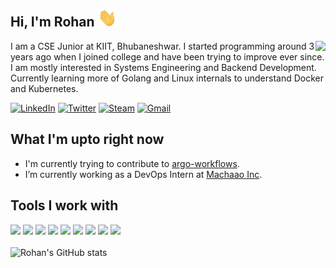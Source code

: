 <h2> Hi, I'm Rohan <img src="https://raw.githubusercontent.com/ABSphreak/ABSphreak/master/gifs/Hi.gif" width="30px"></h2><img  align='right' src="https://i.ibb.co/4WBFjDW/coffee-bitmoji.png">

<p>
  I am a CSE Junior at KIIT, Bhubaneshwar. I started programming around 3 years ago when I joined college and have been trying to improve ever since. I am mostly interested in Systems Engineering and Backend Development. Currently learning more of Golang and Linux internals to understand Docker and Kubernetes.
<p/>



[![LinkedIn](https://img.shields.io/badge/LinkedIn-0077B5?style=for-the-badge&logo=linkedin&logoColor=white)](https://linkedin.com/in/rohankmr414)
[![Twitter](https://img.shields.io/badge/Twitter-1DA1F2?style=for-the-badge&logo=twitter&logoColor=white)](https://twitter.com/rohankmr414)
[![Steam](https://img.shields.io/badge/Steam-000000?style=for-the-badge&logo=steam&logoColor=white)](https://steamcommunity.com/id/po1ntdexter/)
[![Gmail](https://img.shields.io/badge/Gmail-D14836?style=for-the-badge&logo=gmail&logoColor=white)](mailto:rohankmr414@gmail.com)

## What I'm upto right now
* I'm currently trying to contribute to [argo-workflows](https://github.com/argoproj/argo-workflows).
* I’m currently working as a DevOps Intern at [Machaao Inc](https://machaao.com/).

## Tools I work with
<img src="https://img.icons8.com/color/40/000000/golang.png"/> <img src="https://img.icons8.com/color/40/000000/python--v1.png"/> <img src="https://img.icons8.com/color/40/000000/javascript--v1.png"/> <img src="https://img.icons8.com/external-tal-revivo-color-tal-revivo/40/000000/external-react-a-javascript-library-for-building-user-interfaces-logo-color-tal-revivo.png"/> <img src="https://img.icons8.com/small/40/000000/nodejs.png"/> <img src="https://img.icons8.com/fluency/40/000000/docker.png"/> <img src="https://img.icons8.com/color/40/000000/kubernetes.png"/> <img src="https://img.icons8.com/color/40/000000/git.png"/> <img src="https://img.icons8.com/color/40/000000/linux--v1.png"/>
<br>
<br>
![Rohan's GitHub stats](https://github-readme-stats.vercel.app/api?username=rohankmr414&theme=tokyonight&show_icons=true&count_private=true)
